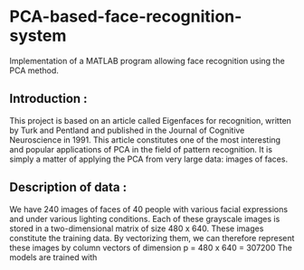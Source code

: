 # PCA-based-face-recognition-system

Implementation of a MATLAB program allowing face recognition using the PCA method.

Introduction :
-

This project is based on an article called Eigenfaces for recognition, written by Turk and Pentland and published in the Journal of Cognitive Neuroscience in 1991.
This article constitutes one of the most interesting and popular applications of PCA in the field of pattern recognition. It is simply a matter of applying the PCA from very large data: images of faces. 


Description of data : 
--


We have 240 images of faces of 40 people with various facial expressions and under various lighting conditions. Each of these grayscale images is stored in a two-dimensional matrix of size 480 x 640. 
These images constitute the training data. By vectorizing them, we can therefore represent these images by column vectors of dimension p = 480 x 640 = 307200
The models are trained with

